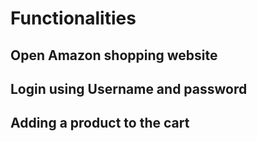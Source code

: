 # Functionalities 
## Open Amazon shopping website<br />
## Login using Username and password<br />
## Adding a product to the cart<br />
